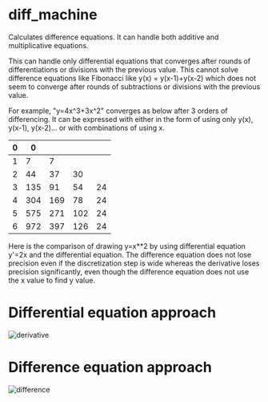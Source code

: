 # diff_machine
Calculates difference equations.  It can handle both additive and multiplicative equations.

This can handle only differential equations that converges after rounds of differentiations or divisions with the previous value.  This cannot solve difference equations like Fibonacci like y(x) = y(x-1)+y(x-2) which does not seem to converge after rounds of subtractions or divisions with the previous value.

For example, "y=4x^3+3x^2" converges as below after 3 orders of differencing.  It can be expressed with either in the form of using only y(x), y(x-1), y(x-2)... or with combinations of using x.

| 0 |  0  |      |      |     |
|---|-----|------|------|-----|
| 1 |  7  |  7   |      |     |
| 2 | 44  |  37  |  30  |     |
| 3 | 135 |  91  |  54  | 24  |
| 4 | 304 | 169  |  78  | 24  |
| 5 | 575 | 271  | 102  | 24  |
| 6 | 972 | 397  | 126  | 24  |

Here is the comparison of drawing y=x**2 by using differential equation y'=2x and the differential equation.  The difference equation does not lose precision even if the discretization step is wide whereas the derivative loses precision significantly, even though the difference equation does not use the x value to find y value.

# Differential equation approach
![derivative](https://github.com/user-attachments/assets/46755d52-0006-4c5a-b716-ea574dcb2a77)

# Difference equation approach
![difference](https://github.com/user-attachments/assets/f192faaf-a4a7-40e4-8f0e-92e820449ee6)
